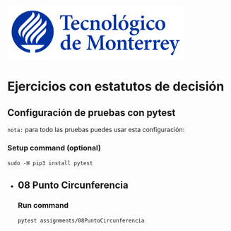 ![Tec de Monterrey](images/logotecmty.png)
# Ejercicios con estatutos de decisión

## Configuración de pruebas con **pytest**

`nota:` para todo las pruebas puedes usar esta configuración:
### Setup command (optional)
```
sudo -H pip3 install pytest
```

- ## 08 Punto Circunferencia
    ### Run command
    ```
    pytest assignments/08PuntoCircunferencia
    ```
